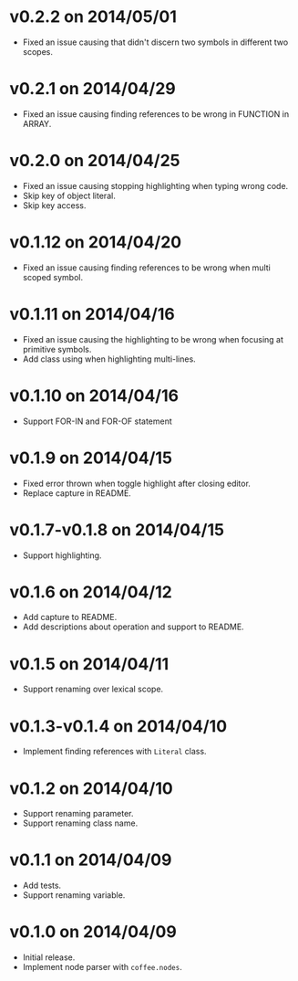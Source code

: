 # v0.2.2 on 2014/05/01

* Fixed an issue causing that didn't discern two symbols in different two scopes.

# v0.2.1 on 2014/04/29

* Fixed an issue causing finding references to be wrong in FUNCTION in ARRAY.

# v0.2.0 on 2014/04/25

* Fixed an issue causing stopping highlighting when typing wrong code.
* Skip key of object literal.
* Skip key access.

# v0.1.12 on 2014/04/20

* Fixed an issue causing finding references to be wrong when multi scoped symbol.

# v0.1.11 on 2014/04/16

* Fixed an issue causing the highlighting to be wrong when focusing at primitive symbols.
* Add class using when highlighting multi-lines.

# v0.1.10 on 2014/04/16

* Support FOR-IN and FOR-OF statement

# v0.1.9 on 2014/04/15

* Fixed error thrown when toggle highlight after closing editor.
* Replace capture in README.

# v0.1.7-v0.1.8 on 2014/04/15

* Support highlighting.

# v0.1.6 on 2014/04/12

* Add capture to README.
* Add descriptions about operation and support to README.

# v0.1.5 on 2014/04/11

* Support renaming over lexical scope.

# v0.1.3-v0.1.4 on 2014/04/10

* Implement finding references with `Literal` class.

# v0.1.2 on 2014/04/10

* Support renaming parameter.
* Support renaming class name.

# v0.1.1 on 2014/04/09

* Add tests.
* Support renaming variable.

# v0.1.0 on 2014/04/09

* Initial release.
* Implement node parser with `coffee.nodes`.
